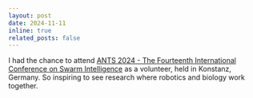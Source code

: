 ```yaml
---
layout: post
date: 2024-11-11
inline: true
related_posts: false
---
```


I had the chance to attend <a href='https://www.uni-konstanz.de/ants-2024/#'>ANTS 2024 - The Fourteenth International Conference on Swarm Intelligence</a> as a volunteer, held in Konstanz, Germany. So inspiring to see research where robotics and biology work together.